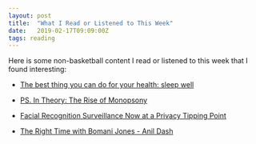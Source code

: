 ```yaml
---
layout: post
title:  "What I Read or Listened to This Week"
date:   2019-02-17T09:09:00Z
tags: reading
---
```

Here is some non-basketball content I read or listened to this week that I found interesting:


* [The best thing you can do for your health: sleep well ](https://www.theguardian.com/lifeandstyle/2019/feb/09/best-thing-you-can-do-for-your-health-sleep-well)

* [PS. In Theory: The Rise of Monopsony](https://www.project-syndicate.org/videos/ps-in-theory-the-rise-of-monopsony)

* [Facial Recognition Surveillance Now at a Privacy Tipping Point](https://www.cpomagazine.com/data-privacy/facial-recognition-surveillance-now-at-a-privacy-tipping-point/)

* [The Right Time with Bomani Jones - Anil Dash](http://www.espn.com/espnradio/play?id=25945708)
